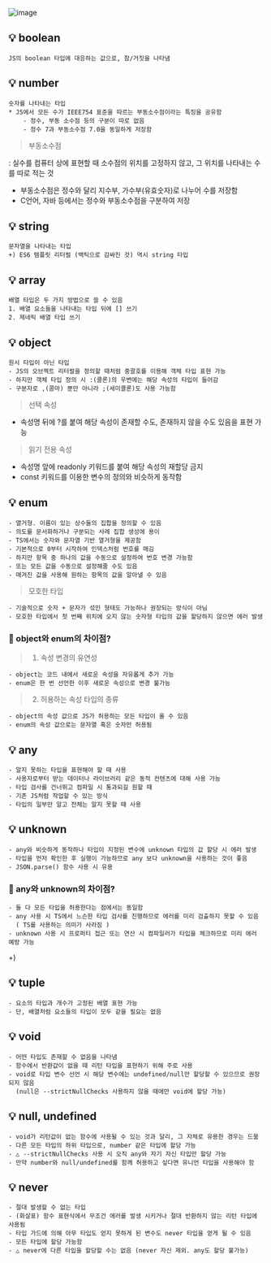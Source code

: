 ![image](https://github.com/JeongwooHam/FE_Study_Logs/assets/123251211/074fe796-bc9e-4ae7-83dd-8ba8d29f3de9)

## 💡 boolean

    JS의 boolean 타입에 대응하는 값으로, 참/거짓을 나타냄

## 💡 number

    숫자를 나타내는 타입
    * JS에서 모든 수가 IEEE754 표준을 따르는 부동소수점이라는 특징을 공유함
        - 정수, 부동 소수점 등의 구분이 따로 없음
        - 정수 7과 부동소수점 7.0을 동일하게 저장함

> 부동소수점

: 실수를 컴퓨터 상에 표현할 때 소수점의 위치를 고정하지 않고, 그 위치를 나타내는 수를 따로 적는 것

- 부동소수점은 정수와 달리 지수부, 가수부(유효숫자)로 나누어 수를 저장함
- C언어, 자바 등에서는 정수와 부동소수점을 구분하여 저장

## 💡 string

    문자열을 나타내는 타입
    +) ES6 템플릿 리터럴 (백틱으로 감싸진 것) 역시 string 타입

## 💡 array

    배열 타입은 두 가지 방법으로 쓸 수 있음
    1. 배열 요소들을 나타내는 타입 뒤에 [] 쓰기
    2. 제네릭 배열 타입 쓰기

## 💡 object

    원시 타입이 아닌 타입
    - JS의 오브젝트 리터럴을 정의할 때처럼 중괄호를 이용해 객체 타입 표현 가능
    - 하지만 객체 타입 정의 시 :(콜론)의 우변에는 해당 속성의 타입이 들어감
    - 구분자로 ,(콤마) 뿐만 아니라 ;(세미콜론)도 사용 가능함

> 선택 속성

- 속성명 뒤에 ?를 붙여 해당 속성이 존재할 수도, 존재하지 않을 수도 있음을 표현 가능

> 읽기 전용 속성

- 속성명 앞에 readonly 키워드를 붙여 해당 속성의 재할당 금지
- const 키워드를 이용한 변수의 정의와 비슷하게 동작함

## 💡 enum

    - 열거형. 이름이 있는 상수들의 집합을 정의할 수 있음
    - 의도를 문서화하거나 구분되는 사례 집합 생성에 용이
    - TS에서는 숫자와 문자열 기반 열거형을 제공함
    - 기본적으로 0부터 시작하여 인덱스처럼 번호를 매김
    - 하지만 항목 중 하나의 값을 수동으로 설정하여 번호 변경 가능함
    - 또는 모든 값을 수동으로 설정해줄 수도 있음
    - 매겨진 값을 사용해 원하는 항목의 값을 알아낼 수 있음

> 모호한 타입

    - 기술적으로 숫자 + 문자가 섞인 형태도 가능하나 권장되는 방식이 아님
    - 모호한 타입에서 첫 번째 위치에 오지 않는 숫자형 타입의 값을 할당하지 않으면 에러 발생

### 🧐 object와 enum의 차이점?

> 1. 속성 변경의 유연성

    - object는 코드 내에서 새로운 속성을 자유롭게 추가 가능
    - enum은 한 번 선언한 이후 새로운 속성으로 변경 불가능

> 2. 허용하는 속성 타입의 종류

    - object의 속성 값으로 JS가 허용하는 모든 타입이 올 수 있음
    - enum의 속성 값으로는 문자열 혹은 숫자만 허용됨

## 💡 any

    - 알지 못하는 타입을 표현해야 할 때 사용
    - 사용자로부터 받는 데이터나 라이브러리 같은 동적 컨텐츠에 대해 사용 가능
    - 타입 검사를 건너뛰고 컴파일 시 통과되길 원할 때
    - 기존 JS처럼 작업할 수 있는 방식
    - 타입의 일부만 알고 전체는 알지 못할 때 사용

## 💡 unknown

    - any와 비슷하게 동작하나 타입이 지정된 변수에 unknown 타입의 값 할당 시 에러 발생
    - 타입을 먼저 확인한 후 실행이 가능하므로 any 보다 unknown을 사용하는 것이 좋음
    - JSON.parse() 함수 사용 시 유용

### 🧐 any와 unknown의 차이점?

    - 둘 다 모든 타입을 허용한다는 점에서는 동일함
    - any 사용 시 TS에서 느슨한 타입 검사를 진행하므로 에러를 미리 검출하지 못할 수 있음
      ( TS를 사용하는 의미가 사라짐 )
    - unknown 사용 시 프로퍼티 접근 또는 연산 시 컴파일러가 타입을 체크하므로 미리 에러 예방 가능

+)

## 💡 tuple

    - 요소의 타입과 개수가 고정된 배열 표현 가능
    - 단, 배열처럼 요소들의 타입이 모두 같을 필요는 없음

## 💡 void

    - 어떤 타입도 존재할 수 없음을 나타냄
    - 함수에서 반환값이 없을 때 리턴 타입을 표현하기 위해 주로 사용
    - void로 타입 변수 선언 시 해당 변수에는 undefined/null만 할당할 수 있으므로 권장되지 않음
      (null은 --strictNullChecks 사용하지 않을 때에만 void에 할당 가능)

## 💡 null, undefined

    - void가 리턴값이 없는 함수에 사용될 수 있는 것과 달리, 그 자체로 유용한 경우는 드묾
    - 다른 모든 타입의 하위 타입으로, number 같은 타입에 할당 가능
    - △ --strictNullChecks 사용 시 오직 any와 자기 자신 타입만 할당 가능
    - 만약 number와 null/undefined를 함께 허용하고 싶다면 유니언 타입을 사용해야 함

## 💡 never

    - 절대 발생할 수 없는 타입
    - (화살표) 함수 표현식에서 무조건 에러를 발생 시키거나 절대 반환하지 않는 리턴 타입에 사용됨
    - 타입 가드에 의해 아무 타입도 얻지 못하게 된 변수도 never 타입을 얻게 될 수 있음
    - 모든 타입에 할당 가능함
    - △ never에 다른 타입을 할당할 수는 없음 (never 자신 제외. any도 할당 불가능)
